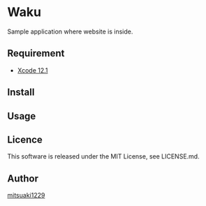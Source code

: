 Waku
====

Sample application where website is inside.

## Requirement

* [Xcode 12.1](https://developer.apple.com/download/)

## Install

## Usage

## Licence

This software is released under the MIT License, see LICENSE.md.

## Author

[mitsuaki1229](https://github.com/mitsuaki1229)
